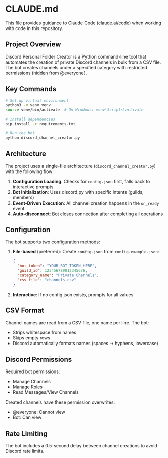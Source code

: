 # CLAUDE.md

This file provides guidance to Claude Code (claude.ai/code) when working with code in this repository.

## Project Overview

Discord Personal Folder Creator is a Python command-line tool that automates the creation of private Discord channels in bulk from a CSV file. The bot creates channels under a specified category with restricted permissions (hidden from @everyone).

## Key Commands

```bash
# Set up virtual environment
python3 -m venv venv
source venv/bin/activate  # On Windows: venv\Scripts\activate

# Install dependencies
pip install -r requirements.txt

# Run the bot
python discord_channel_creator.py
```

## Architecture

The project uses a single-file architecture (`discord_channel_creator.py`) with the following flow:

1. **Configuration Loading**: Checks for `config.json` first, falls back to interactive prompts
2. **Bot Initialization**: Uses discord.py with specific intents (guilds, members)
3. **Event-Driven Execution**: All channel creation happens in the `on_ready` event
4. **Auto-disconnect**: Bot closes connection after completing all operations

## Configuration

The bot supports two configuration methods:

1. **File-based** (preferred): Create `config.json` from `config.example.json`:
   ```json
   {
     "bot_token": "YOUR_BOT_TOKEN_HERE",
     "guild_id": 123456789012345678,
     "category_name": "Private Channels",
     "csv_file": "channels.csv"
   }
   ```

2. **Interactive**: If no config.json exists, prompts for all values

## CSV Format

Channel names are read from a CSV file, one name per line. The bot:
- Strips whitespace from names
- Skips empty rows
- Discord automatically formats names (spaces → hyphens, lowercase)

## Discord Permissions

Required bot permissions:
- Manage Channels
- Manage Roles  
- Read Messages/View Channels

Created channels have these permission overwrites:
- @everyone: Cannot view
- Bot: Can view

## Rate Limiting

The bot includes a 0.5-second delay between channel creations to avoid Discord rate limits.